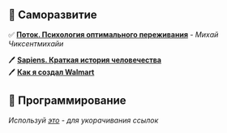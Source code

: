 ## :book: Саморазвитие
:white_check_mark: **[Поток. Психология оптимального переживания](https://goo.gl/y3Tcmn)** - _Михай Чиксентмихайи_  

:pen: **[Sapiens. Краткая история человечества](http://www.ozon.ru/context/detail/id/137567488/)**  
:pen: **[Как я создал Walmart](http://www.ozon.ru/context/detail/id/135633639/)**

## :book: Программирование

_Используй [это](https://goo.gl/) - для укорачивания ссылок_
